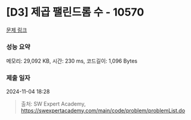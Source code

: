# [D3] 제곱 팰린드롬 수 - 10570 

[문제 링크](https://swexpertacademy.com/main/code/problem/problemDetail.do?contestProbId=AXO72aaqPrcDFAXS) 

### 성능 요약

메모리: 29,092 KB, 시간: 230 ms, 코드길이: 1,096 Bytes

### 제출 일자

2024-11-04 18:28



> 출처: SW Expert Academy, https://swexpertacademy.com/main/code/problem/problemList.do